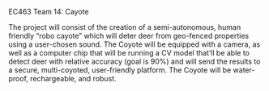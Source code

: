 EC463 Team 14: Cayote

The project will consist of the creation of a semi-autonomous, human friendly “robo cayote” which will deter deer from geo-fenced properties using a user-chosen sound. The Coyote will be equipped with a camera, as well as a computer chip that will be running a CV model that’ll be able to detect deer with relative accuracy (goal is 90%) and will send the results to a secure, multi-coyoted, user-friendly platform. The Coyote will be water-proof, rechargeable, and robust. 
